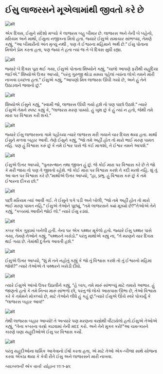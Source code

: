 # ઈસુ લાજરસને મૂએલામાંથી જીવતો કરે છે

![alt](https://cdn.door43.org/obs/jpg/360px/obs-en-37-01.jpg)

એક દિવસ, ઈસુને સંદેશો મળ્યો કે લાજરસ બહુ બીમાર છે. લાજરસ અને તેની બે બહેનો, મરિયમ અને માર્થા, ઈસુના નજીકના મિત્રો હતા. જ્યારે ઈસુએ સમાચાર સાંભળ્યા, તેમણે કહ્યું, “આ બીમારીનો અંત મૃત્યુ નથી
, પણ તે ઈશ્વરના મહિમાને અર્થે છે.” ઈસુ પોતાના મિત્રોને પ્રેમ કરતા હતા, પણ જ્યાં તે હતા ત્યાં જ તે બે દિવસ સુધી રહ્યા.

![alt](https://cdn.door43.org/obs/jpg/360px/obs-en-37-02.jpg)

જ્યારે બે દિવસ પૂરા થઈ ગયા, ઈસુએ પોતાના શિષ્યોને કહ્યું, “ચાલો આપણે ફરીથી યહૂદિયા જઈએ.” શિષ્યોએ ઉત્તર આપ્યો, “પરંતુ ગુરુજી થોડા સમય પહેલાં ત્યાંના લોકો તમને મારી નાખવા ઇચ્છતા હતા.” ઈસુએ કહ્યું, “આપણો મિત્ર લાજરસ ઊંઘી ગયો છે, અને હું તેને ઉઠાડવાને જવાનો છું.”

![alt](https://cdn.door43.org/obs/jpg/360px/obs-en-37-03.jpg)

શિષ્યોએ ઈસુને કહ્યું, “સ્વામી જો, લાજરસ ઊંઘી ગયો હશે તો પણ પાછો ઉઠશે.” ત્યારે ઈસુએ તેમને સ્પષ્ટ કહ્યું કે, “લાજરસ મરણ પામ્યો. હું ખુશ છું કે હું ત્યાં ન હતો, જેથી તમે મારા પર વિશ્વાસ કરી શકો.”

![alt](https://cdn.door43.org/obs/jpg/360px/obs-en-37-04.jpg)

જ્યારે ઈસુ લાજરસના ગામે પહોંચ્યા ત્યારે લાજરસ મરી ગયાને ચાર દિવસ થયા હતા. માર્થા ઈસુને મળવા બહાર આવી. તેણે ઈસુને કહ્યું, “જો તમે અહીં હોત તો મારો ભાઈ મરણ પામત નહિ. પણ હું વિશ્વાસ કરું છું કે તમે ઈશ્વર પાસે જે કંઈ માગશો, તે ઈશ્વર તમને આપશે.”

![alt](https://cdn.door43.org/obs/jpg/360px/obs-en-37-05.jpg)

ઈસુએ ઉત્તર આપ્યો, “પુનરુત્થાન તથા જીવન હું છું. જે કોઈ મારા પર વિશ્વાસ કરે છે તે જો કે મરી જાય તો પણ તે જીવતો રહેશે. જે કોઈ મારા પર વિશ્વાસ કરશે તે કદી મરશે નહિ. શું તું આ વાત પર વિશ્વાસ કરે છે.”માર્થાએ ઉત્તર આપ્યો, “હા, પ્રભુ. હું વિશ્વાસ કરું છું કે તમે ઈશ્વરના દીકરા છો.”

![alt](https://cdn.door43.org/obs/jpg/360px/obs-en-37-06.jpg)

પછી મરિયમ ત્યાં આવી ગઈ. તે ઈસુને પગે પડી અને બોલી, “જો તમે અહીં હોત તો મારો ભાઈ મરણ પામત નહિ.” ઈસુએ તેઓને પૂછ્યું, “તમે લાજરસને ક્યાં મૂક્યો છે?”તેઓએ તેને કહ્યું, “કબરમાં.આવીને જોઈ લો.” ત્યારે ઈસુ રડ્યાં.

![alt](https://cdn.door43.org/obs/jpg/360px/obs-en-37-07.jpg)

કબર એક ગુફામાં બનેલી હતી. તેના પર એક પથ્થર મૂકેલો હતો. જ્યારે ઈસુ પથ્થર પાસે ગયા, તેમણે તેઓને કહ્યું, “પથ્થરને ખસેડો.” પરંતુ માર્થાએ કહ્યું ના, “તે મરણને ચાર દિવસ થઈ ગયા છે. તેમાંથી દુર્ગન્ધ આવતી હશે.”

![alt](https://cdn.door43.org/obs/jpg/360px/obs-en-37-08.jpg)

ઈસુએ ઉત્તર આપ્યો, “શું મેં તને નહોતું કહ્યું કે જો તું વિશ્વાસ કરશે તો તું ઈશ્વરનો મહિમા જોશે?” ત્યારે તેઓએ તે પથ્થરને ખસેડી દીધો.

![alt](https://cdn.door43.org/obs/jpg/360px/obs-en-37-09.jpg)

ત્યારે ઈસુએ આંખો ઉપર ઉઠાવીને કહ્યું, “હે બાપ, તમે મારું સાંભળ્યું માટે તમારો આભાર. હું જાણતો હતો કે તમે નિત્ય મારું સાંભળો છો, પરંતુ જે લોકો આસપાસ ઊભા છે, તેઓ વિશ્વાસ કરે કે તમેમને મોકલ્યો છે, માટે તેઓને લીધે હું કહું છું.”ત્યારે ઈસુએ ઊંચે સ્વરે પોકાર્યું કે “લાજરસ બહાર આવ!”

![alt](https://cdn.door43.org/obs/jpg/360px/obs-en-37-10.jpg)

તેથી લાજરસ બહાર આવ્યો! તે અત્યારે પણ મરણના વસ્ત્રોથી વીંટાયેલો હતો.ઈસુએ તેઓએ કહ્યું, “તેના કબરના વસ્ત્રો કાઢવામાં તેની મદદ કરો. અને તેને મુક્ત કરો!”આ ચમત્કારને કારણે ઘણા યહૂદીઓએ ઈસુ પર વિશ્વાસ કર્યોં.

![alt](https://cdn.door43.org/obs/jpg/360px/obs-en-37-11.jpg)

પરંતુ યહૂદીઓના ધાર્મિક આગેવાનો ઈર્ષા કરતા હતા, એ માટે તેઓ એક-બીજા સાથે યોજના કરવા એકઠા થયા કે કેવી રીતે ઈસુ અને લાજરસને મારી નાખવા.

_બાઇબલની એક વાર્તાઃ યોહાન ૧૧ઃ૧-૪૬_